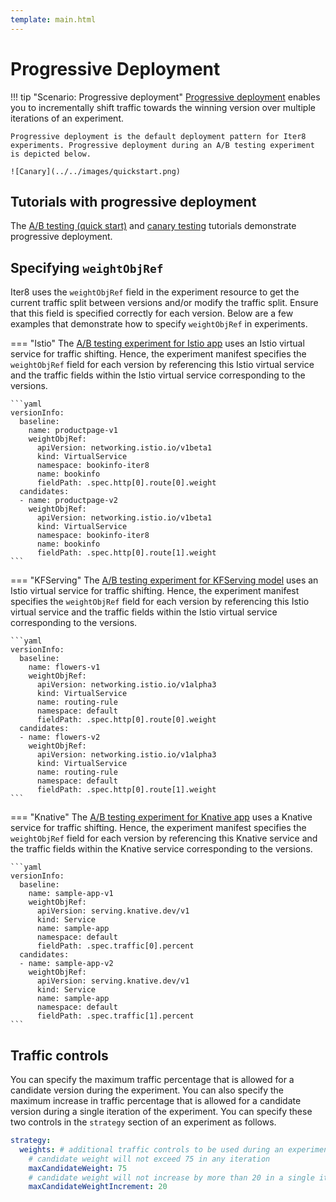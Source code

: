 ```yaml
---
template: main.html
---
```


# Progressive Deployment

!!! tip "Scenario: Progressive deployment"
    [Progressive deployment](../../../concepts/buildingblocks/#deployment-pattern) enables you to incrementally shift traffic towards the winning version over multiple iterations of an experiment. 
    
    Progressive deployment is the default deployment pattern for Iter8 experiments. Progressive deployment during an A/B testing experiment is depicted below.

    ![Canary](../../images/quickstart.png)

## Tutorials with progressive deployment

The [A/B testing (quick start)](../../../getting-started/quick-start/) and [canary testing](../../testing-patterns/canary/) tutorials demonstrate progressive deployment.

## Specifying `weightObjRef`

Iter8 uses the `weightObjRef` field in the experiment resource to get the current traffic split between versions and/or modify the traffic split. Ensure that this field is specified correctly for each version. Below are a few examples that demonstrate how to specify `weightObjRef` in experiments.

=== "Istio"
    The [A/B testing experiment for Istio app](../../../getting-started/quick-start/#7-launch-experiment) uses an Istio virtual service for traffic shifting. Hence, the experiment manifest specifies the `weightObjRef` field for each version by referencing this Istio virtual service and the traffic fields within the Istio virtual service corresponding to the versions.

    ```yaml
    versionInfo:
      baseline:
        name: productpage-v1
        weightObjRef:
          apiVersion: networking.istio.io/v1beta1
          kind: VirtualService
          namespace: bookinfo-iter8
          name: bookinfo
          fieldPath: .spec.http[0].route[0].weight
      candidates:
      - name: productpage-v2
        weightObjRef:
          apiVersion: networking.istio.io/v1beta1
          kind: VirtualService
          namespace: bookinfo-iter8
          name: bookinfo
          fieldPath: .spec.http[0].route[1].weight
    ```

=== "KFServing"
    The [A/B testing experiment for KFServing model](../../../getting-started/quick-start/#7-launch-experiment) uses an Istio virtual service for traffic shifting. Hence, the experiment manifest specifies the `weightObjRef` field for each version by referencing this Istio virtual service and the traffic fields within the Istio virtual service corresponding to the versions.

    ```yaml
    versionInfo:
      baseline:
        name: flowers-v1
        weightObjRef:
          apiVersion: networking.istio.io/v1alpha3
          kind: VirtualService
          name: routing-rule
          namespace: default
          fieldPath: .spec.http[0].route[0].weight      
      candidates:
      - name: flowers-v2
        weightObjRef:
          apiVersion: networking.istio.io/v1alpha3
          kind: VirtualService
          name: routing-rule
          namespace: default
          fieldPath: .spec.http[0].route[1].weight 
    ```

=== "Knative"
    The [A/B testing experiment for Knative app](../../../getting-started/quick-start/#7-launch-experiment) uses a Knative service for traffic shifting. Hence, the experiment manifest specifies the `weightObjRef` field for each version by referencing this Knative service and the traffic fields within the Knative service corresponding to the versions.

    ```yaml
    versionInfo:
      baseline:
        name: sample-app-v1
        weightObjRef:
          apiVersion: serving.knative.dev/v1
          kind: Service
          name: sample-app
          namespace: default
          fieldPath: .spec.traffic[0].percent
      candidates:
      - name: sample-app-v2
        weightObjRef:
          apiVersion: serving.knative.dev/v1
          kind: Service
          name: sample-app
          namespace: default
          fieldPath: .spec.traffic[1].percent
    ```

## Traffic controls

You can specify the maximum traffic percentage that is allowed for a candidate version during the experiment. You can also specify the maximum increase in traffic percentage that is allowed for a candidate version during a single iteration of the experiment. You can specify these two controls in the `strategy` section of an experiment as follows.

```yaml
strategy:
  weights: # additional traffic controls to be used during an experiment
    # candidate weight will not exceed 75 in any iteration
    maxCandidateWeight: 75
    # candidate weight will not increase by more than 20 in a single iteration
    maxCandidateWeightIncrement: 20
```